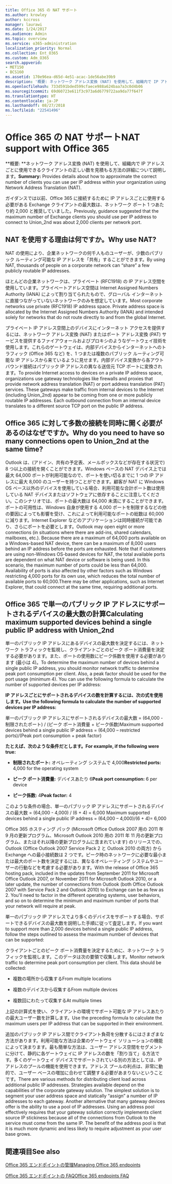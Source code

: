 ```yaml
---
title: Office 365 の NAT サポート
ms.author: krowley
author: kccross
manager: laurawi
ms.date: 1/24/2017
ms.audience: Admin
ms.topic: overview
ms.service: o365-administration
localization_priority: Normal
ms.collection: Ent_O365
ms.custom: Adm_O365
search.appverid:
- MET150
- BCS160
ms.assetid: 170e96ea-d65d-4e51-acac-1de56abe39b9
description: '概要: ネットワーク アドレス変換 (NAT) を使用して、組織内で IP アドレスごとに使用できるクライアントの正しい数を見積もる方法の詳細について説明します。'
ms.openlocfilehash: 733d591bded599cfaece988a624baa7a3c0d4b06
ms.sourcegitcommit: 69d60723e611f3c973a6d6779722aa9da77f647f
ms.translationtype: HT
ms.contentlocale: ja-JP
ms.lasthandoff: 08/27/2018
ms.locfileid: "22541496"
---
```

# <a name="nat-support-with-office-365"></a><span data-ttu-id="b4492-103">Office 365 の NAT サポート</span><span class="sxs-lookup"><span data-stu-id="b4492-103">NAT support with Office 365</span></span>

 <span data-ttu-id="b4492-104">\*\*概要: \*\*ネットワーク アドレス変換 (NAT) を使用して、組織内で IP アドレスごとに使用できるクライアントの正しい数を見積もる方法の詳細について説明します。</span><span class="sxs-lookup"><span data-stu-id="b4492-104">**Summary:** Provides details about how to approximate the correct number of clients you can use per IP address within your organization using Network Address Translation (NAT).</span></span> 
  
<span data-ttu-id="b4492-105">ガイダンスでは以前、Office 365 に接続するために IP アドレスごとに使用する必要がある Exchange クライアントの最大数は、ネットワーク ポート 1 つあたり約 2,000 と推奨していました。</span><span class="sxs-lookup"><span data-stu-id="b4492-105">Previously, guidance suggested that the maximum number of Exchange clients you should use per IP address to connect to Union_2nd was about 2,000 clients per network port.</span></span>
  
## <a name="why-use-nat"></a><span data-ttu-id="b4492-106">NAT を使用する理由は何ですか。</span><span class="sxs-lookup"><span data-stu-id="b4492-106">Why use NAT?</span></span>

<span data-ttu-id="b4492-107">NAT の使用により、企業ネットワークの何千人ものユーザーが、少数のパブリック ルーティング可能な IP アドレスを「共有」することができます。</span><span class="sxs-lookup"><span data-stu-id="b4492-107">By using NAT, thousands of people on a corporate network can “share” a few publicly routable IP addresses.</span></span>
  
<span data-ttu-id="b4492-p101">ほとんどの企業ネットワークは、プライベート (RFC1918) の IP アドレス空間を使用しています。プライベートアドレス空間は Internet Assigned Numbers Authority (IANA) によって割り当てられたもので、グローバル インターネットに直接つながっていないネットワークのみを想定しています。</span><span class="sxs-lookup"><span data-stu-id="b4492-p101">Most corporate networks use private (RFC1918) IP address space. Private address space is allocated by the Internet Assigned Numbers Authority (IANA) and intended solely for networks that do not route directly to and from the global Internet.</span></span>
  
<span data-ttu-id="b4492-p102">プライベート IP アドレス空間上のデバイスにインターネット アクセスを提供するには、ネットワーク アドレス変換 (NAT) またはポート アドレス変換 (PAT) サービスを提供するファイアウォールおよびプロキシのようなゲートウェイ技術を使用します。これらのゲートウェイは、内部デバイスからインターネットへのトラフィック (Office 365 など) を、1 つまたは複数のパブリック ルーティング可能な IP アドレスから来ているように見せます。内部デバイス変換から各アウトバウンド接続はパブリック IP アドレスの異なる送信元 TCP ポートに変換されます。</span><span class="sxs-lookup"><span data-stu-id="b4492-p102">To provide Internet access to devices on a private IP address space, organizations use gateway technologies like firewalls and proxies that provide network address translation (NAT) or port address translation (PAT) services. These gateways make traffic from internal devices to the Internet (including Union_2nd) appear to be coming from one or more publicly routable IP addresses. Each outbound connection from an internal device translates to a different source TCP port on the public IP address.</span></span> 
  
## <a name="why-do-you-need-to-have-so-many-connections-open-to-office-365-at-the-same-time"></a><span data-ttu-id="b4492-113">Office 365 に対して多数の接続を同時に開く必要があるのはなぜですか。</span><span class="sxs-lookup"><span data-stu-id="b4492-113">Why do you need to have so many connections open to Union_2nd at the same time?</span></span>

<span data-ttu-id="b4492-p103">Outlook は、(アドイン、共有の予定表、メールボックスなどが存在する状況で) 8 つ以上の接続を開くことができます。Windows ベースの NAT デバイス上では最大 64,000 ポートが利用可能なので、ポートを使い切るまでに 1 つの IP アドレスに最大 8,000 のユーザーを持つことができます。顧客が NAT に Windows OS ベース以外のデバイスを使用している場合、利用可能な合計ポート数は使用している NAT デバイスまたはソフトウェアに依存することに注意してください。このシナリオでは、ポートの最大数は 64,000 未満にすることができます。ポートの可用性は、Windows 自身が使用する 4,000 ポートを制限するなどの他の要因によっても影響を受け、これによって利用可能なポートの総数は 60,000 に減ります。Internet Explorer などのアプリケーションは同時接続が可能であり、さらにポートを必要とします。</span><span class="sxs-lookup"><span data-stu-id="b4492-p103">Outlook may open eight or more connections (in situations where there are add-ins, shared calendars, mailboxes, etc.). Because there are a maximum of 64,000 ports available on a Windows-based NAT device, there can be a maximum of 8,000 users behind an IP address before the ports are exhausted. Note that if customers are using non-Windows OS-based devices for NAT, the total available ports are dependent on what NAT device or software is being used. In this scenario, the maximum number of ports could be less than 64,000. Availability of ports is also affected by other factors such as Windows restricting 4,000 ports for its own use, which reduces the total number of available ports to 60,000.There may be other applications, such as Internet Explorer, that could connect at the same time, requiring additional ports.</span></span>
  
## <a name="calculating-maximum-supported-devices-behind-a-single-public-ip-address-with-office-365"></a><span data-ttu-id="b4492-119">Office 365 で単一のパブリック IP アドレスにサポートされるデバイスの最大数の計算</span><span class="sxs-lookup"><span data-stu-id="b4492-119">Calculating maximum supported devices behind a single public IP address with Union_2nd</span></span>

<span data-ttu-id="b4492-p104">単一のパブリック IP アドレスにあるデバイスの最大数を決定するには、ネットワーク トラフィックを監視し、クライアントごとのピーク ポート消費量を決定する必要があります。また、ポートの使用数にピーク係数を使用する必要があります (最小は 4)。</span><span class="sxs-lookup"><span data-stu-id="b4492-p104">To determine the maximum number of devices behind a single public IP address, you should monitor network traffic to determine peak port consumption per client. Also, a peak factor should be used for the port usage (minimum 4). You can use the following formula to calculate the number of supported devices per IP address:</span></span> 
  
 <span data-ttu-id="b4492-122">**IP アドレスごとにサポートされるデバイスの数を計算するには、次の式を使用します。**</span><span class="sxs-lookup"><span data-stu-id="b4492-122">**Use the following formula to calculate the number of supported devices per IP address:**</span></span>
  
<span data-ttu-id="b4492-123">単一のパブリック IP アドレスにサポートされるデバイスの最大数 = (64,000 - 制限されたポート) / (ピーク ポート消費量 + ピーク係数)</span><span class="sxs-lookup"><span data-stu-id="b4492-123">Maximum supported devices behind a single public IP address = (64,000 – restricted ports)/(Peak port consumption + peak factor)</span></span>
  
 <span data-ttu-id="b4492-124">**たとえば、次のような条件だとします。**</span><span class="sxs-lookup"><span data-stu-id="b4492-124">**For example, if the following were true:**</span></span>
  
- <span data-ttu-id="b4492-125">**制限されたポート:** オペレーティング システムで 4,000</span><span class="sxs-lookup"><span data-stu-id="b4492-125">**Restricted ports:** 4,000 for the operating system</span></span> 
    
- <span data-ttu-id="b4492-126">**ピーク ポート消費量:** デバイスあたり 6</span><span class="sxs-lookup"><span data-stu-id="b4492-126">**Peak port consumption:** 6 per device</span></span> 
    
- <span data-ttu-id="b4492-127">**ピーク係数:** 4</span><span class="sxs-lookup"><span data-stu-id="b4492-127">**Peak factor:** 4</span></span> 
    
<span data-ttu-id="b4492-128">このような条件の場合、単一のパブリック IP アドレスにサポートされるデバイスの最大数 = (64,000 - 4,000) / (6 + 4) = 6,000 </span><span class="sxs-lookup"><span data-stu-id="b4492-128">Maximum supported devices behind a single public IP address = (64,000 – 4,000)/(6 + 4)= 6,000</span></span>
  
<span data-ttu-id="b4492-p105">Office 365 ホスティング パック (Microsoft Office Outlook 2007 用の 2011 年 9 月の更新プログラム、Microsoft Outlook 2010 用の 2011 年 11 月の更新プログラム、またはそれ以降の更新プログラムに含まれています) のリリースでの、Outlook (Office Outlook 2007 Service Pack 2 と Outlook 2010 の両方) から Exchange への最小接続数は 2 つです。ピーク時のネットワークに必要な最小または最大のポート数を決定するには、異なるオペレーティング システムやユーザーの行動などを考慮する必要があります。</span><span class="sxs-lookup"><span data-stu-id="b4492-p105">With the release of Office 365 hosting pack, included in the updates from September 2011 for Microsoft Office Outlook 2007, or November 2011 for Microsoft Outlook 2010, or a later update, the number of connections from Outlook (both Office Outlook 2007 with Service Pack 2 and Outlook 2010) to Exchange can be as few as 2. You'll need to factor in the different operating systems, user behaviors, and so on to determine the minimum and maximum number of ports that your network will require at peak.</span></span>
  
<span data-ttu-id="b4492-131">単一のパブリック IP アドレスでより多くのデバイスをサポートする場合、サポートできるデバイスの最大数を説明した手順に従って査定します。</span><span class="sxs-lookup"><span data-stu-id="b4492-131">If you want to support more than 2,000 devices behind a single public IP address, follow the steps outlined to assess the maximum number of devices that can be supported:</span></span>
  
<span data-ttu-id="b4492-p106">クライアントごとのピーク ポート消費量を決定するために、ネットワーク トラフィックを監視します。このデータは次の要領で収集します。</span><span class="sxs-lookup"><span data-stu-id="b4492-p106">Monitor network traffic to determine peak port consumption per client. This data should be collected:</span></span>
  
- <span data-ttu-id="b4492-134">複数の場所から収集する</span><span class="sxs-lookup"><span data-stu-id="b4492-134">From multiple locations</span></span>
    
- <span data-ttu-id="b4492-135">複数のデバイスから収集する</span><span class="sxs-lookup"><span data-stu-id="b4492-135">From multiple devices</span></span>
    
- <span data-ttu-id="b4492-136">複数回にわたって収集する</span><span class="sxs-lookup"><span data-stu-id="b4492-136">At multiple times</span></span>
    
<span data-ttu-id="b4492-137">上記の計算式を使い、クライアントの環境でサポート可能な IP アドレスあたりの最大ユーザー数を計算します。</span><span class="sxs-lookup"><span data-stu-id="b4492-137">Use the preceding formula to calculate the maximum users per IP address that can be supported in their environment.</span></span>
  
<span data-ttu-id="b4492-p107">追加のパブリック IP アドレス間でクライアント負荷を分散するにはさまざまな方法があります。利用可能な方法は企業のゲートウェイ ソリューションの機能によって決まります。最も簡単な方法は、ユーザー アドレス空間をセグメントに分けて、静的に各ゲートウェイに IP アドレスの数を「割り当て」る方法です。多くのゲートウェイ デバイスでサポートされている別の方法としては、IP アドレスのプールの機能を使用できます。アドレス プールの利点は、非常に動的で、ユーザー ベースの増加に合わせて調整する必要があまりないということです。</span><span class="sxs-lookup"><span data-stu-id="b4492-p107">There are various methods for distributing client load across additional public IP addresses. Strategies available depend on the capabilities of the corporate gateway solution. The simplest solution is to segment your user address space and statically “assign” a number of IP addresses to each gateway. Another alternative that many gateway devices offer is the ability to use a pool of IP addresses. Using an address pool effectively requires that your gateway solution correctly implements client source IP stickiness because all of the connections from Outlook to the service must come from the same IP. The benefit of the address pool is that it is much more dynamic and less likely to require adjustment as your user base grows.</span></span>
  
## <a name="see-also"></a><span data-ttu-id="b4492-143">関連項目</span><span class="sxs-lookup"><span data-stu-id="b4492-143">See also</span></span>

[<span data-ttu-id="b4492-144">Office 365 エンドポイントの管理</span><span class="sxs-lookup"><span data-stu-id="b4492-144">Managing Office 365 endpoints</span></span>](https://support.office.com/article/99cab9d4-ef59-4207-9f2b-3728eb46bf9a)
  
[<span data-ttu-id="b4492-145">Office 365 エンドポイントの FAQ</span><span class="sxs-lookup"><span data-stu-id="b4492-145">Office 365 endpoints FAQ</span></span>](https://support.office.com/article/d4088321-1c89-4b96-9c99-54c75cae2e6d)

